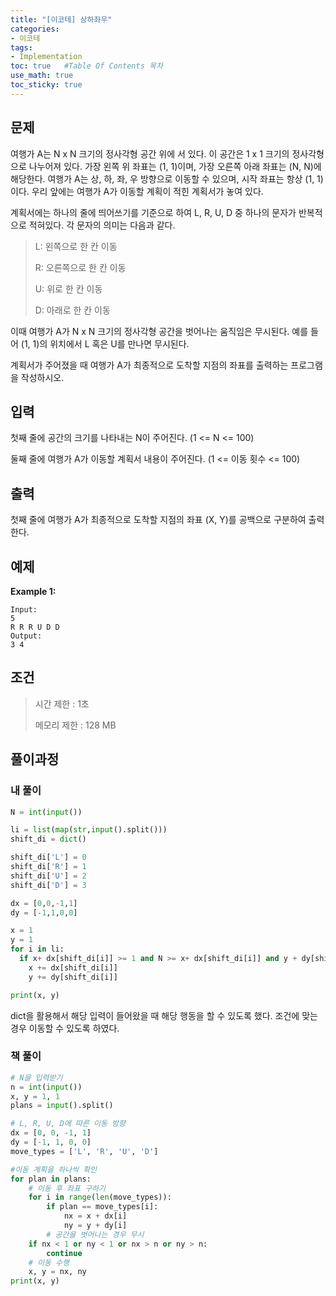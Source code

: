```yaml
---
title: "[이코테] 상하좌우"
categories: 
- 이코테
tags:
- Implementation
toc: true   #Table Of Contents 목차 
use_math: true
toc_sticky: true
---
```


## 문제

여행가 A는 N x N 크기의 정사각형 공간 위에 서 있다. 이 공간은 1 x 1 크기의 정사각형으로 나누어져 있다. 가장 왼쪽 위 좌표는 (1, 1)이며, 가장 오른쪽 아래 좌표는 (N, N)에 해당한다. 여행가 A는 상, 하, 좌, 우 방향으로 이동할 수 있으며, 시작 좌표는 항상 (1, 1)이다. 우리 앞에는 여행가 A가 이동할 계획이 적힌 계획서가 놓여 있다.

계획서에는 하나의 줄에 띄어쓰기를 기준으로 하여 L, R, U, D 중 하나의 문자가 반복적으로 적혀있다. 각 문자의 의미는 다음과 같다.

> L: 왼쪽으로 한 칸 이동
>
> R: 오른쪽으로 한 칸 이동
>
> U: 위로 한 칸 이동
>
> D: 아래로 한 칸 이동

이때 여행가 A가 N x N 크기의 정사각형 공간을 벗어나는 움직임은 무시된다. 예를 들어 (1, 1)의 위치에서 L 혹은 U를 만나면 무시된다. 

계획서가 주어졌을 때 여행가 A가 최종적으로 도착할 지점의 좌표를 출력하는 프로그램을 작성하시오.

## 입력

첫째 줄에 공간의 크기를 나타내는 N이 주어진다. (1 <= N <= 100)

둘째 줄에 여행가 A가 이동할 계획서 내용이 주어진다. (1 <= 이동 횟수 <= 100)

## 출력

첫째 줄에 여행가 A가 최종적으로 도착할 지점의 좌표 (X, Y)를 공백으로 구분하여 출력한다.

## 예제

**Example 1:**

```
Input: 
5
R R R U D D
Output: 
3 4
```

## 조건

> 시간 제한 : 1초
>
> 메모리 제한 : 128 MB

## 풀이과정

### 내 풀이

```python
N = int(input())

li = list(map(str,input().split()))
shift_di = dict()

shift_di['L'] = 0
shift_di['R'] = 1
shift_di['U'] = 2
shift_di['D'] = 3

dx = [0,0,-1,1]
dy = [-1,1,0,0]

x = 1
y = 1
for i in li:
  if x+ dx[shift_di[i]] >= 1 and N >= x+ dx[shift_di[i]] and y + dy[shift_di[i]] >= 1 and N > y + dy[shift_di[i]]:
    x += dx[shift_di[i]]
    y += dy[shift_di[i]]

print(x, y)
```

dict을 활용해서 해당 입력이 들어왔을 때 해당 행동을 할 수 있도록 했다. 조건에 맞는 경우 이동할 수 있도록 하였다.



### 책 풀이

```python
# N을 입력받기
n = int(input())
x, y = 1, 1
plans = input().split()

# L, R, U, D에 따른 이동 방향
dx = [0, 0, -1, 1]
dy = [-1, 1, 0, 0]
move_types = ['L', 'R', 'U', 'D']

#이동 계획을 하나씩 확인
for plan in plans:
    # 이동 후 좌표 구하기
    for i in range(len(move_types)):
        if plan == move_types[i]:
            nx = x + dx[i]
            ny = y + dy[i]
        # 공간을 벗어나는 경우 무시
    if nx < 1 or ny < 1 or nx > n or ny > n:
        continue
    # 이동 수행
    x, y = nx, ny
print(x, y)
```

